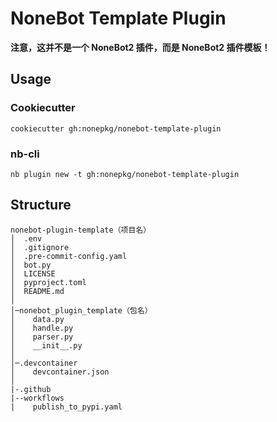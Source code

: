 # NoneBot Template Plugin

**注意，这并不是一个 NoneBot2 插件，而是 NoneBot2 插件模板！**

## Usage

### Cookiecutter

```shell
cookiecutter gh:nonepkg/nonebot-template-plugin
```

### nb-cli

```shell
nb plugin new -t gh:nonepkg/nonebot-template-plugin
```

## Structure

```shell
nonebot-plugin-template（项目名）
│  .env
│  .gitignore
│  .pre-commit-config.yaml
│  bot.py
│  LICENSE
│  pyproject.toml
│  README.md
│
│─nonebot_plugin_template（包名）
│    data.py
│    handle.py
│    parser.py
│    __init__.py
│
│─.devcontainer
│    devcontainer.json
│
|-.github
|--workflows
|    publish_to_pypi.yaml
```
